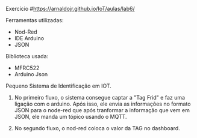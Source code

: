 Exercício
#https://arnaldojr.github.io/IoT/aulas/lab6/ 

Ferramentas utilizadas:
- Nod-Red
- IDE Arduino
- JSON

Biblioteca usada:
- MFRC522
- Arduino Json

Pequeno Sistema de Identificação em IOT.

1. No primeiro fluxo, o sistema consegue captar a "Tag Frid" e faz uma ligação com o arduino. Após isso, ele envia as informações no formato JSON para o node-red que após tranformar a informação que vem em JSON, ele manda um tópico usando o MQTT.

2. No segundo fluxo, o nod-red coloca o valor da TAG no dashboard.


